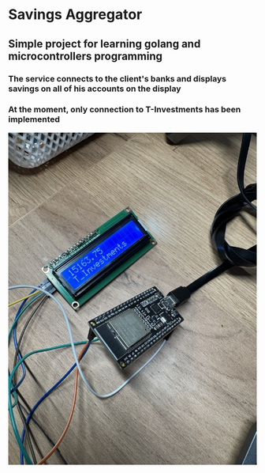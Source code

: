 # Savings Aggregator

## Simple project for learning golang and microcontrollers programming

### The service connects to the client's banks and displays savings on all of his accounts on the display

### At the moment, only connection to T-Investments has been implemented

![Example](https://github.com/StreletsA/savings_aggregator/blob/master/example.jpg?raw=true)
